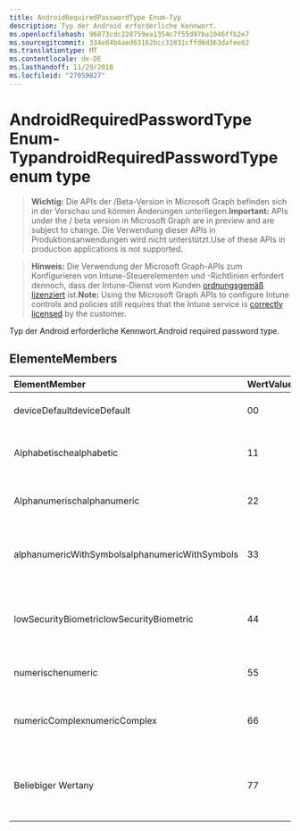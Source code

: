 ```yaml
---
title: AndroidRequiredPasswordType Enum-Typ
description: Typ der Android erforderliche Kennwort.
ms.openlocfilehash: 96873cdc228759ea1354c7f55d97ba1046ffb2e7
ms.sourcegitcommit: 334e84b4aed63162bcc31831cffd6d363dafee02
ms.translationtype: MT
ms.contentlocale: de-DE
ms.lasthandoff: 11/29/2018
ms.locfileid: "27059827"
---
```

# <a name="androidrequiredpasswordtype-enum-type"></a><span data-ttu-id="ed9a1-103">AndroidRequiredPasswordType Enum-Typ</span><span class="sxs-lookup"><span data-stu-id="ed9a1-103">androidRequiredPasswordType enum type</span></span>

> <span data-ttu-id="ed9a1-104">**Wichtig:** Die APIs der /Beta-Version in Microsoft Graph befinden sich in der Vorschau und können Änderungen unterliegen.</span><span class="sxs-lookup"><span data-stu-id="ed9a1-104">**Important:** APIs under the / beta version in Microsoft Graph are in preview and are subject to change.</span></span> <span data-ttu-id="ed9a1-105">Die Verwendung dieser APIs in Produktionsanwendungen wird nicht unterstützt.</span><span class="sxs-lookup"><span data-stu-id="ed9a1-105">Use of these APIs in production applications is not supported.</span></span>

> <span data-ttu-id="ed9a1-106">**Hinweis:** Die Verwendung der Microsoft Graph-APIs zum Konfigurieren von Intune-Steuerelementen und -Richtlinien erfordert dennoch, dass der Intune-Dienst vom Kunden [ordnungsgemäß lizenziert](https://go.microsoft.com/fwlink/?linkid=839381) ist.</span><span class="sxs-lookup"><span data-stu-id="ed9a1-106">**Note:** Using the Microsoft Graph APIs to configure Intune controls and policies still requires that the Intune service is [correctly licensed](https://go.microsoft.com/fwlink/?linkid=839381) by the customer.</span></span>

<span data-ttu-id="ed9a1-107">Typ der Android erforderliche Kennwort.</span><span class="sxs-lookup"><span data-stu-id="ed9a1-107">Android required password type.</span></span>
## <a name="members"></a><span data-ttu-id="ed9a1-108">Elemente</span><span class="sxs-lookup"><span data-stu-id="ed9a1-108">Members</span></span>
|<span data-ttu-id="ed9a1-109">Element</span><span class="sxs-lookup"><span data-stu-id="ed9a1-109">Member</span></span>|<span data-ttu-id="ed9a1-110">Wert</span><span class="sxs-lookup"><span data-stu-id="ed9a1-110">Value</span></span>|<span data-ttu-id="ed9a1-111">Beschreibung</span><span class="sxs-lookup"><span data-stu-id="ed9a1-111">Description</span></span>|
|:---|:---|:---|
|<span data-ttu-id="ed9a1-112">deviceDefault</span><span class="sxs-lookup"><span data-stu-id="ed9a1-112">deviceDefault</span></span>|<span data-ttu-id="ed9a1-113">0</span><span class="sxs-lookup"><span data-stu-id="ed9a1-113">0</span></span>|<span data-ttu-id="ed9a1-114">Gerät Standardwert, keine beabsichtigt.</span><span class="sxs-lookup"><span data-stu-id="ed9a1-114">Device default value, no intent.</span></span>|
|<span data-ttu-id="ed9a1-115">Alphabetische</span><span class="sxs-lookup"><span data-stu-id="ed9a1-115">alphabetic</span></span>|<span data-ttu-id="ed9a1-116">1</span><span class="sxs-lookup"><span data-stu-id="ed9a1-116">1</span></span>|<span data-ttu-id="ed9a1-117">Alphabetische erforderliche Kennwort.</span><span class="sxs-lookup"><span data-stu-id="ed9a1-117">Alphabetic password required.</span></span>|
|<span data-ttu-id="ed9a1-118">Alphanumerisch</span><span class="sxs-lookup"><span data-stu-id="ed9a1-118">alphanumeric</span></span>|<span data-ttu-id="ed9a1-119">2</span><span class="sxs-lookup"><span data-stu-id="ed9a1-119">2</span></span>|<span data-ttu-id="ed9a1-120">Alphanumerisches Kennwort erforderlich.</span><span class="sxs-lookup"><span data-stu-id="ed9a1-120">Alphanumeric password required.</span></span>|
|<span data-ttu-id="ed9a1-121">alphanumericWithSymbols</span><span class="sxs-lookup"><span data-stu-id="ed9a1-121">alphanumericWithSymbols</span></span>|<span data-ttu-id="ed9a1-122">3</span><span class="sxs-lookup"><span data-stu-id="ed9a1-122">3</span></span>|<span data-ttu-id="ed9a1-123">Alphanumerisch mit Symbole erforderliche Kennwort.</span><span class="sxs-lookup"><span data-stu-id="ed9a1-123">Alphanumeric with symbols password required.</span></span>|
|<span data-ttu-id="ed9a1-124">lowSecurityBiometric</span><span class="sxs-lookup"><span data-stu-id="ed9a1-124">lowSecurityBiometric</span></span>|<span data-ttu-id="ed9a1-125">4</span><span class="sxs-lookup"><span data-stu-id="ed9a1-125">4</span></span>|<span data-ttu-id="ed9a1-126">Niedrige Sicherheit Biometrik basierend erforderliche Kennwort.</span><span class="sxs-lookup"><span data-stu-id="ed9a1-126">Low security biometrics based password required.</span></span>|
|<span data-ttu-id="ed9a1-127">numerische</span><span class="sxs-lookup"><span data-stu-id="ed9a1-127">numeric</span></span>|<span data-ttu-id="ed9a1-128">5</span><span class="sxs-lookup"><span data-stu-id="ed9a1-128">5</span></span>|<span data-ttu-id="ed9a1-129">Numerische erforderliche Kennwort.</span><span class="sxs-lookup"><span data-stu-id="ed9a1-129">Numeric password required.</span></span>|
|<span data-ttu-id="ed9a1-130">numericComplex</span><span class="sxs-lookup"><span data-stu-id="ed9a1-130">numericComplex</span></span>|<span data-ttu-id="ed9a1-131">6</span><span class="sxs-lookup"><span data-stu-id="ed9a1-131">6</span></span>|<span data-ttu-id="ed9a1-132">Numerische komplexe Kennwort erforderlich.</span><span class="sxs-lookup"><span data-stu-id="ed9a1-132">Numeric complex password required.</span></span>|
|<span data-ttu-id="ed9a1-133">Beliebiger Wert</span><span class="sxs-lookup"><span data-stu-id="ed9a1-133">any</span></span>|<span data-ttu-id="ed9a1-134">7</span><span class="sxs-lookup"><span data-stu-id="ed9a1-134">7</span></span>|<span data-ttu-id="ed9a1-135">Ein Kennwort oder ein Muster ist erforderlich, und alle akzeptabel ist.</span><span class="sxs-lookup"><span data-stu-id="ed9a1-135">A password or pattern is required, and any is acceptable.</span></span>|





